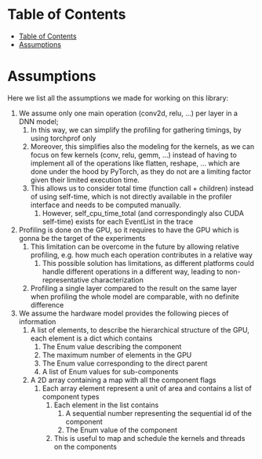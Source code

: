 # Table of Contents
- [Table of Contents](#table-of-contents)
- [Assumptions](#assumptions)

# Assumptions

Here we list all the assumptions we made for working on this library:

1. We assume only one main operation (conv2d, relu, ...) per layer in a DNN model;
    1. In this way, we can simplify the profiling for gathering timings, by using torchprof only
    2. Moreover, this simplifies also the modeling for the kernels, as we can focus on few kernels (conv, relu, gemm, ...) instead of having to implement all of the operations like flatten, reshape, ... which are done under the hood by PyTorch, as they do not are a limiting factor given their limited execution time.
    3. This allows us to consider total time (function call + children) instead of using self-time, which is not directly available in the profiler interface and needs to be computed manually.
        1. However, self_cpu_time_total (and correspondingly also CUDA self-time) exists for each EventList in the trace
2. Profiling is done on the GPU, so it requires to have the GPU which is gonna be the target of the experiments
    1. This limitation can be overcome in the future by allowing relative profiling, e.g. how much each operation contributes in a relative way
        1. This possible solution has limitations, as different platforms could handle different operations in a different way, leading to non-representative characterization
    2. Profiling a single layer compared to the result on the same layer when profiling the whole model are comparable, with no definite difference
3. We assume the hardware model provides the following pieces of information
    1. A list of elements, to describe the hierarchical structure of the GPU, each element is a dict which contains
        1. The Enum value describing the component
        2. The maximum number of elements in the GPU
        3. The Enum value corresponding to the direct parent
        4. A list of Enum values for sub-components
    2. A 2D array containing a map with all the component flags
        1. Each array element represent a unit of area and contains a list of component types
            1. Each element in the list contains
                1. A sequential number representing the sequential id of the component
                2. The Enum value of the component
            2. This is useful to map and schedule the kernels and threads on the components
